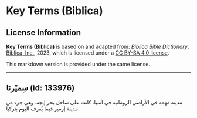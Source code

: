 # Key Terms (Biblica)

## License Information

**Key Terms (Biblica)** is based on and adapted from: _Biblica Bible Dictionary_, [Biblica, Inc.](https://www.biblica.com/), 2023, which is licensed under a [CC BY-SA 4.0 license](https://creativecommons.org/licenses/by-sa/4.0/legalcode.en).

This markdown version is provided under the same license.



--------------------------------

## سِميْرنَا (id: 133976)

مدينة مهمة في الأراضي الرومانية في آسيا. كانت على ساحل بحر إيجة. وهي جزء من مدينة إزمير فيما يُعرف اليوم بتركيا.


